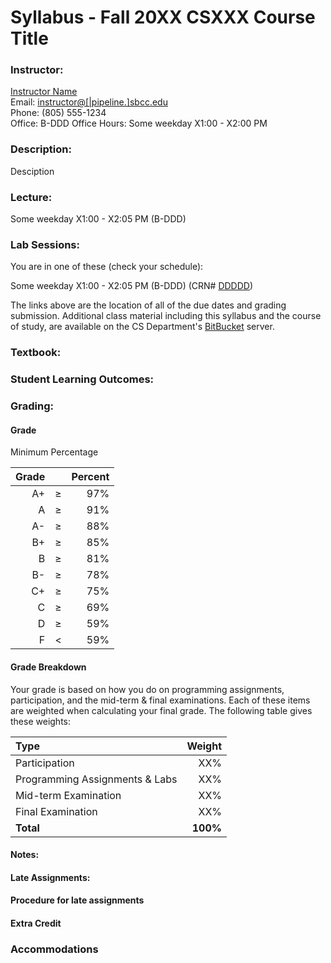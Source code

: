 # Syllabus - Fall 20XX CSXXX Course Title

### Instructor:

[Instructor Name](https://instructor.website.com)  
Email: [instructor@[|pipeline.]sbcc.edu](mailto:instructor@[|pipeline.]sbcc.edu)  
Phone: (805) 555-1234  
Office: B-DDD 
Office Hours: Some weekday X1:00 - X2:00 PM

### Description:  

Desciption

### Lecture:

Some weekday X1:00 - X2:05 PM (B-DDD)

### Lab Sessions:

You are in one of these (check your schedule):

Some weekday X1:00 - X2:05 PM (B-DDD) (CRN# [DDDDD](https://canvas.sbcc.edu/))

The links above are the location of all of the due dates and grading submission. Additional class material including this syllabus and the course of study, are available on the CS Department's [BitBucket](http://209.129.49.15:7990/projects/CS105F2016/repos/allan.knight/browse) server.

### Textbook: 


### Student Learning Outcomes:

### Grading:


#### Grade
Minimum Percentage

| Grade|     | Percent |
|-----:|:---:|--------:|
| A+   |  ≥  |     97% |
| A    |  ≥  |     91% |
| A-   |  ≥  |     88% |
| B+   |  ≥  |     85% |
| B    |  ≥  |     81% |
| B-   |  ≥  |     78% |
| C+   |  ≥  |     75% |
| C    |  ≥  |     69% |
| D    |  ≥  |     59% |
| F    |  <  |     59% |


#### Grade Breakdown

Your grade is based on how you do on programming assignments, participation, and the mid-term & final examinations. Each of these items are weighted when calculating your final grade. The following table gives these weights:

|Type                             |Weight|
|:--------------------------------|-----:|
| Participation                   |  XX% |
| Programming Assignments & Labs  |  XX% |
| Mid-term Examination            |  XX% |
| Final Examination               |  XX% |
|**Total**                        | **100%** | 

#### Notes:

#### Late Assignments:


#### Procedure for late assignments


#### Extra Credit

### Accommodations



